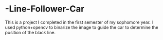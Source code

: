# -Line-Follower-Car
This is a project I completed in the first semester of my sophomore year. I used python+opencv to binarize the image to guide the car to determine the position of the black line.
